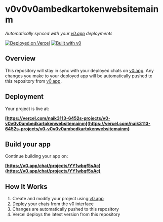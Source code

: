 # v0v0v0ambedkartokenwebsitemainm

*Automatically synced with your [v0.app](https://v0.app) deployments*

[![Deployed on Vercel](https://img.shields.io/badge/Deployed%20on-Vercel-black?style=for-the-badge&logo=vercel)](https://vercel.com/naik3113-6452s-projects/v0-v0v0v0ambedkartokenwebsitemainm)
[![Built with v0](https://img.shields.io/badge/Built%20with-v0.app-black?style=for-the-badge)](https://v0.app/chat/projects/YY1wbqf5sAc)

## Overview

This repository will stay in sync with your deployed chats on [v0.app](https://v0.app).
Any changes you make to your deployed app will be automatically pushed to this repository from [v0.app](https://v0.app).

## Deployment

Your project is live at:

**[https://vercel.com/naik3113-6452s-projects/v0-v0v0v0ambedkartokenwebsitemainm](https://vercel.com/naik3113-6452s-projects/v0-v0v0v0ambedkartokenwebsitemainm)**

## Build your app

Continue building your app on:

**[https://v0.app/chat/projects/YY1wbqf5sAc](https://v0.app/chat/projects/YY1wbqf5sAc)**

## How It Works

1. Create and modify your project using [v0.app](https://v0.app)
2. Deploy your chats from the v0 interface
3. Changes are automatically pushed to this repository
4. Vercel deploys the latest version from this repository